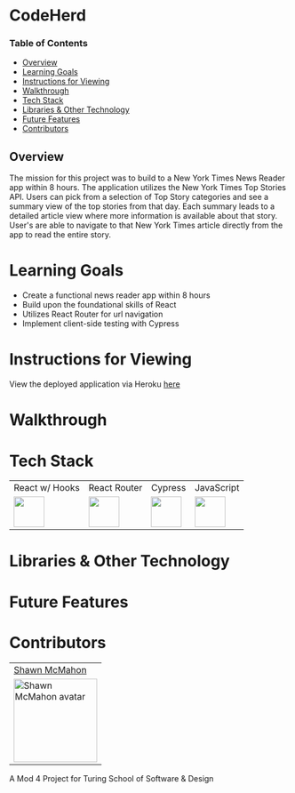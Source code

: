 # CodeHerd

### Table of Contents
- [Overview](#overview)
- [Learning Goals](#learning-goals)
- [Instructions for Viewing](#instructions-for-viewing)
- [Walkthrough](#walkthrough)
- [Tech Stack](#tech-stack)
- [Libraries & Other Technology](#libraries-&-other-technology)
- [Future Features](#future-features)
- [Contributors](#contributors)


## Overview

The mission for this project was to build to a New York Times News Reader app within 8 hours. The application utilizes the New York Times Top Stories API. Users can pick from a selection of Top Story categories and see a summary view of the top stories from that day. Each summary leads to a detailed article view where more information is available about that story. User's are able to navigate to that New York Times article directly from the app to read the entire story. 

# Learning Goals
  * Create a functional news reader app within 8 hours
  * Build upon the foundational skills of React  
  * Utilizes React Router for url navigation
  * Implement client-side testing with Cypress
  
# Instructions for Viewing

 View the deployed application via Heroku [here](https://codeherd.herokuapp.com/)
  


# Walkthrough
   
 
  
# Tech Stack
<table>
  <tr>
    <td>React w/ Hooks</td>
    <td>React Router</td>
    <td>Cypress</td>
    <td>JavaScript</td>
  </tr>
  <tr>
    <td><img width="55" src="https://raw.githubusercontent.com/gilbarbara/logos/master/logos/react.svg"/></td>
    <td><img width="55" src="https://raw.githubusercontent.com/gilbarbara/logos/master/logos/react-router.svg"/></td>
    <td><img width="55" src="https://raw.githubusercontent.com/gilbarbara/logos/master/logos/cypress.svg"/></td>
    <td><img width="55" src="https://raw.githubusercontent.com/gilbarbara/logos/master/logos/javascript.svg"/></td>
  </tr>
</table>
  
 # Libraries & Other Technology

  
# Future Features 
 
 
  
# Contributors
 <table>
  <tr>
    <td><a href="https://github.com/shawnmcmahon">Shawn McMahon</td>
  </tr>
  <tr>
    <td><img width="150" height="auto" src="https://avatars.githubusercontent.com/u/73731359?v=4" alt="Shawn McMahon avatar"/></td>
  </tr>
</table>
  
  
A Mod 4 Project for Turing School of Software & Design 
